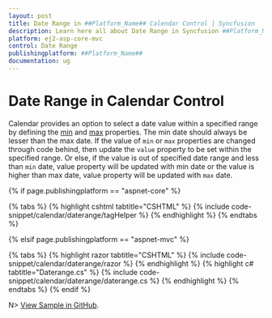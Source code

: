 ```yaml
---
layout: post
title: Date Range in ##Platform_Name## Calendar Control | Syncfusion
description: Learn here all about Date Range in Syncfusion ##Platform_Name## Calendar control of Syncfusion Essential JS 2 and more.
platform: ej2-asp-core-mvc
control: Date Range
publishingplatform: ##Platform_Name##
documentation: ug
---
```



# Date Range in Calendar Control

Calendar provides an option to select a date value within a specified range by defining the [min](https://help.syncfusion.com/cr/aspnetcore-js2/Syncfusion.EJ2.Calendars.Calendar.html#Syncfusion_EJ2_Calendars_Calendar_Min) and [max](https://help.syncfusion.com/cr/aspnetcore-js2/Syncfusion.EJ2.Calendars.Calendar.html#Syncfusion_EJ2_Calendars_Calendar_Max) properties. The min date should always be lesser than the max date. If the value of `min` or `max` properties are changed through code behind, then update the `value` property to be set within the specified range. Or else, if the value is out of specified date range and less than `min` date, value property will be updated with min date or the value is higher than max date, value property will be updated with `max` date.

{% if page.publishingplatform == "aspnet-core" %}

{% tabs %}
{% highlight cshtml tabtitle="CSHTML" %}
{% include code-snippet/calendar/daterange/tagHelper %}
{% endhighlight %}
{% endtabs %}

{% elsif page.publishingplatform == "aspnet-mvc" %}

{% tabs %}
{% highlight razor tabtitle="CSHTML" %}
{% include code-snippet/calendar/daterange/razor %}
{% endhighlight %}
{% highlight c# tabtitle="Daterange.cs" %}
{% include code-snippet/calendar/daterange/daterange.cs %}
{% endhighlight %}
{% endtabs %}
{% endif %}

N> [View Sample in GitHub](https://github.com/SyncfusionExamples/ASP-NET-Core-UG-Examples/tree/main/Calendar/CalendarUGSample).